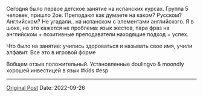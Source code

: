 Сегодня было первое детское занятие на испанских курсах. Группа 5 человек, пришло 2ое. Преподают как думаете на каком? Русском? Английском? Не угадали.. на испанском с элементами английского. Я в шоке, но это кажется не проблема: язык жестов, пара фраз на английском + позитивные преподаватели находящие подход = успех. 

Что было на занятие: учились здороваться и называть свое имя, учили алфавит. Все это в игровой форме

Вобщем отзыв положительный.  Установленные doulingvo & moondly хорошей инвестицей в язык #kids #esp

---
[Original Post](https://t.me/lev2tarragona/265)
Date: 2022-09-26
